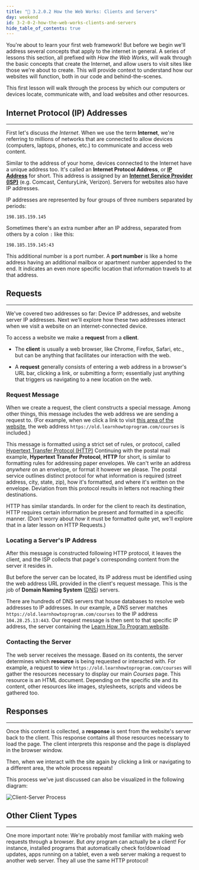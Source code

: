 ```yaml
---
title: "📓 3.2.0.2 How the Web Works: Clients and Servers"
day: weekend
id: 3-2-0-2-how-the-web-works-clients-and-servers
hide_table_of_contents: true
---
```


You're about to learn your first web framework! But before we begin we'll address several concepts that apply to the internet in general. A series of lessons this section, all prefixed with _How the Web Works_, will walk through the basic concepts that create the Internet, and allow users to visit sites like those we're about to create. This will provide context to understand how our websites will function, both in our code and behind-the-scenes.

This first lesson will walk through the process by which our computers or devices locate, communicate with, and load websites and other resources.

## Internet Protocol (IP) Addresses
---

First let's discuss _the Internet_. When we use the term **Internet**, we're referring to millions of networks that are connected to allow devices (computers, laptops, phones, etc.) to communicate and access web content.

Similar to the address of your home, devices connected to the Internet have a unique address too. It's called an **Internet Protocol Address**, or [**IP Address**](https://en.wikipedia.org/wiki/IP_address) for short. This address is assigned by an [**Internet Service Provider (ISP)**](https://en.wikipedia.org/wiki/Internet_service_provider) (e.g. Comcast, CenturyLink, Verizon). Servers for websites also have IP addresses.

IP addresses are represented by four groups of three numbers separated by periods:

```
198.185.159.145
```

Sometimes there's an extra number after an IP address, separated from others by a colon `:` like this:

```
198.185.159.145:43
```

This additional number is a port number. A **port number** is like a home address having an additional mailbox or apartment number appended to the end. It indicates an even more specific location that information travels to at that address.

## Requests
---

We've covered two addresses so far: Device IP addresses, and website server IP addresses. Next we'll explore how these two addresses interact when we visit a website on an internet-connected device.

To access a website we make a **request** from a **client**.

* The **client** is usually a web browser, like Chrome, Firefox, Safari, etc., but can be anything that facilitates our interaction with the web.

* A **request** generally consists of entering a web address in a browser's URL bar, clicking a link, or submitting a form; essentially just anything that triggers us navigating to a new location on the web.

### Request Message

When we create a request, the client constructs a special message. Among other things, this message includes the web address we are sending a request to. (For example, when we click a link to visit [this area of the website](https://old.learnhowtoprogram.com/courses), the web address `https://old.learnhowtoprogram.com/courses` is included.)

This message is formatted using a strict set of rules, or protocol, called [Hypertext Transfer Protocol (HTTP)](https://en.wikipedia.org/wiki/Hypertext_Transfer_Protocol) Continuing with the postal mail example, **Hypertext Transfer Protocol**, **HTTP** for short, is similar to formatting rules for addressing paper envelopes. We can't write an address _anywhere_ on an envelope, or format it however we please. The postal service outlines distinct protocol for what information is required (street address, city, state, zip), how it's formatted, and where it's written on the envelope. Deviation from this protocol results in letters not reaching their destinations.

HTTP has similar standards. In order for the client to reach its destination, HTTP requires certain information be present and formatted in a specific manner. (Don't worry about _how_ it must be formatted quite yet, we'll explore that in a later lesson on HTTP Requests.)

### Locating a Server's IP Address

After this message is constructed following HTTP protocol, it leaves the client, and the ISP collects that page's corresponding content from the server it resides in.

But before the server can be located, its IP address must be identified using the web address URL provided in the client's request message. This is the job of **Domain Naming System** ([DNS](https://en.wikipedia.org/wiki/Domain_Name_System)) servers.

There are hundreds of DNS servers that house databases to resolve web addresses to IP addresses. In our example, a DNS server matches `https://old.learnhowtoprogram.com/courses` to the IP address `104.28.25.13:443`. Our request message is then sent to that specific IP address, the server containing the [Learn How To Program website](https://old.learnhowtoprogram.com).

### Contacting the Server

The web server receives the message. Based on its contents, the server determines which **resource** is being requested or interacted with. For example, a request to view `https://old.learnhowtoprogram.com/courses` will gather the resources necessary to display our main _Courses_ page. This resource is an HTML document. Depending on the specific site and its content, other resources like images, stylesheets, scripts and videos be gathered too.

## Responses
---

Once this content is collected, a **response** is sent from the website's server back to the client. This response contains all those resources necessary to load the page. The client interprets this response and the page is displayed in the browser window.

Then, when we interact with the site again by clicking a link or navigating to a different area, the whole process repeats!

This process we've just discussed can also be visualized in the following diagram:

![Client-Server Process](https://learnhowtoprogram.s3.us-west-2.amazonaws.com/SHARED/web-clients-and-servers/Web+Clients+and+Servers+Diagram.png)

## Other Client Types
---

One more important note: We're probably most familiar with making web requests through a browser. But _any_ program can actually be a client! For instance, installed programs that automatically check for/download updates, apps running on a tablet, even a web server making a request to another web server. They all use the same HTTP protocol!
